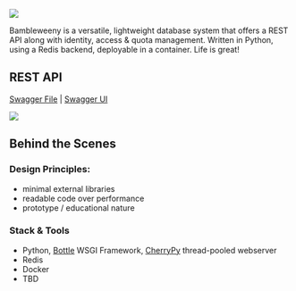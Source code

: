 ![](https://raw.githubusercontent.com/u1i/bambleweeny/master/img/bwy_small.png)

Bambleweeny is a versatile, lightweight database system that offers a REST API along with identity, access &amp; quota management. Written in Python, using a Redis backend, deployable in a container. Life is great!


## REST API

[Swagger File](https://github.com/u1i/bambleweeny/blob/master/swagger.json) | [Swagger UI](http://bambleweeny.sotong.io/)

[![](https://raw.githubusercontent.com/u1i/bambleweeny/master/img/api.png)](http://bambleweeny.sotong.io/)


## Behind the Scenes
### Design Principles:

* minimal external libraries
* readable code over performance
* prototype / educational nature

### Stack & Tools

* Python, [Bottle](https://bottlepy.org/) WSGI Framework, [CherryPy](http://cherrypy.org/) thread-pooled webserver
* Redis
* Docker
* TBD

